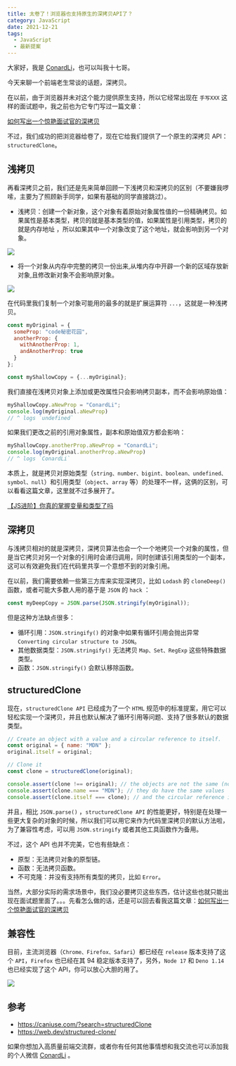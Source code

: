 ```yaml
---
title: 太卷了！浏览器也支持原生的深拷贝API了？
category: JavaScript
date: 2021-12-21
tags:
  - JavaScript
  - 最新提案
---
```



大家好，我是 [ConardLi](https://mp.weixin.qq.com/s?__biz=Mzk0MDMwMzQyOA==&mid=2247493407&idx=1&sn=41b8782a3bdc75b211206b06e1929a58&chksm=c2e11234f5969b22a0d7fd50ec32be9df13e2caeef186b30b5d653836b0725def8ccd58a56cf#rd)，也可以叫我十七哥。


今天来聊一个前端老生常谈的话题，深拷贝。

在以前，由于浏览器并未对这个能力提供原生支持，所以它经常出现在 `手写XXX` 这样的面试题中，我之前也为它专门写过一篇文章：

[如何写出一个惊艳面试官的深拷贝](https://mp.weixin.qq.com/s?__biz=Mzk0MDMwMzQyOA==&mid=2247490151&idx=1&sn=ba6b57ca70ad91d3e48aacc8e9019604&chksm=c2e2ef4cf595665a43cf7c0cc203f9b4cd9ac1529e8e8dfad076429a02c40ae959c1dbcc3c14&token=254251558&lang=zh_CN#rd)

不过，我们成功的把浏览器给卷了，现在它给我们提供了一个原生的深拷贝 API： `structuredClone`。


## 浅拷贝

再看深拷贝之前，我们还是先来简单回顾一下浅拷贝和深拷贝的区别（不要嫌我啰嗦，主要为了照顾新手同学，如果有基础的同学直接跳过）。

- 浅拷贝：创建一个新对象，这个对象有着原始对象属性值的一份精确拷贝。如果属性是基本类型，拷贝的就是基本类型的值，如果属性是引用类型，拷贝的就是内存地址 ，所以如果其中一个对象改变了这个地址，就会影响到另一个对象。

![](https://p3-juejin.byteimg.com/tos-cn-i-k3u1fbpfcp/1abb5b3c60f641f6b2719cafc19d1e8e~tplv-k3u1fbpfcp-zoom-1.image)

- 将一个对象从内存中完整的拷贝一份出来,从堆内存中开辟一个新的区域存放新对象,且修改新对象不会影响原对象。

![](https://p3-juejin.byteimg.com/tos-cn-i-k3u1fbpfcp/9384cc99d2354606932ef4a6b4030410~tplv-k3u1fbpfcp-zoom-1.image)

在代码里我们复制一个对象可能用的最多的就是扩展运算符 `...`，这就是一种浅拷贝。

```js
const myOriginal = {
  someProp: "code秘密花园",
  anotherProp: {
    withAnotherProp: 1,
    andAnotherProp: true
  }
};

const myShallowCopy = {...myOriginal};
```

我们直接在浅拷贝对象上添加或更改属性只会影响拷贝副本，而不会影响原始值：

```js
myShallowCopy.aNewProp = "ConardLi";
console.log(myOriginal.aNewProp)
// ^ logs `undefined`
```

如果我们更改之前的引用对象属性，副本和原始值双方都会影响：

```js
myShallowCopy.anotherProp.aNewProp = "ConardLi";
console.log(myOriginal.anotherProp.aNewProp) 
// ^ logs `ConardLi`
```

本质上，就是拷贝对原始类型（`string、number、bigint、boolean、undefined、symbol、null`）和引用类型（`object`、`array` 等）的处理不一样，这俩的区别，可以看看这篇文章，这里就不过多展开了。

[【JS进阶】你真的掌握变量和类型了吗](https://mp.weixin.qq.com/s?__biz=Mzk0MDMwMzQyOA==&mid=2247490086&idx=1&sn=7b8e1ce02fd03547fee3c3ac3d35bac1&chksm=c2e2ef0df595661be8f4a9a356896f3eeabc5bed35f68d255885df1fec30f7266b6b9954dd41&token=254251558&lang=zh_CN#rd)


## 深拷贝


与浅拷贝相对的就是深拷贝，深拷贝算法也会一个一个地拷贝一个对象的属性，但是当它拷贝对另一个对象的引用时会递归调用，同时创建该引用类型的一个副本，这可以有效避免我们在代码里共享一个意想不到的对象引用。

在以前，我们需要依赖一些第三方库来实现深拷贝，比如 `Lodash` 的 `cloneDeep()` 函数，或者可能大多数人用的基于是 `JSON` 的 `hack` ：

```js
const myDeepCopy = JSON.parse(JSON.stringify(myOriginal));
```

但是这种方法缺点很多：

- 循环引用：`JSON.stringify()` 的对象中如果有循环引用会抛出异常 `Converting circular structure to JSON`。
- 其他数据类型：`JSON.stringify()` 无法拷贝 `Map、Set、RegExp` 这些特殊数据类型。
- 函数：`JSON.stringify()` 会默认移除函数。


## structuredClone

现在，`structuredClone API` 已经成为了一个 `HTML` 规范中的标准提案，用它可以轻松实现一个深拷贝，并且也默认解决了循环引用等问题、支持了很多默认的数据类型。

```js
// Create an object with a value and a circular reference to itself.
const original = { name: "MDN" };
original.itself = original;

// Clone it
const clone = structuredClone(original);

console.assert(clone !== original); // the objects are not the same (not same identity)
console.assert(clone.name === "MDN"); // they do have the same values
console.assert(clone.itself === clone); // and the circular reference is preserved

```

并且，相比 `JSON.parse()` ，`structuredClone API` 的性能更好，特别是在处理一些更大复杂的对象的时候，所以我们可以用它来作为代码里深拷贝的默认方法啦，为了兼容性考虑，可以用 `JSON.stringify` 或者其他工具函数作为备用。


不过，这个 API 也并不完美，它也有些缺点：

- 原型：无法拷贝对象的原型链。
- 函数：无法拷贝函数。
- 不可克隆：并没有支持所有类型的拷贝，比如 `Error`。

当然，大部分实际的需求场景中，我们没必要拷贝这些东西，估计这些也就只能出现在面试题里面了。。。先看怎么做的话，还是可以回去看我这篇文章：[如何写出一个惊艳面试官的深拷贝](https://mp.weixin.qq.com/s?__biz=Mzk0MDMwMzQyOA==&mid=2247490151&idx=1&sn=ba6b57ca70ad91d3e48aacc8e9019604&chksm=c2e2ef4cf595665a43cf7c0cc203f9b4cd9ac1529e8e8dfad076429a02c40ae959c1dbcc3c14&token=254251558&lang=zh_CN#rd)


## 兼容性


目前，主流浏览器（`Chrome、Firefox、Safari`）都已经在 `release` 版本支持了这个 `API`，`Firefox` 也已经在其 94 稳定版本支持了，另外，`Node 17` 和 `Deno 1.14` 也已经实现了这个 API，你可以放心大胆的用了。

![](https://p3-juejin.byteimg.com/tos-cn-i-k3u1fbpfcp/8ae55862349244598fc4deb5d0aa159f~tplv-k3u1fbpfcp-zoom-1.image)

## 参考

- https://caniuse.com/?search=structuredClone
- https://web.dev/structured-clone/



如果你想加入高质量前端交流群，或者你有任何其他事情想和我交流也可以添加我的个人微信 [ConardLi](https://mp.weixin.qq.com/s?__biz=Mzk0MDMwMzQyOA==&mid=2247493407&idx=1&sn=41b8782a3bdc75b211206b06e1929a58&chksm=c2e11234f5969b22a0d7fd50ec32be9df13e2caeef186b30b5d653836b0725def8ccd58a56cf#rd) 。